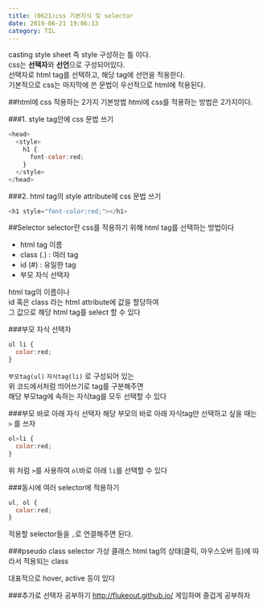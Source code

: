 ```yaml
---
title: (0621)css 기본지식 및 selector
date: 2019-06-21 19:06:13
category: TIL
---
```


casting style sheet 즉 style 구성하는 틀 이다.  
css는 **선택자**와 **선언**으로 구성되어있다.  
선택자로 html tag를 선택하고, 해당 tag에 선언을 적용한다.  
기본적으로 css는 마지막에 쓴 문법이 우선적으로 html에 적용된다.  

##html에 css 적용하는 2가지 기본방법
html에 css를 적용하는 방법은 2가지이다.

###1. style tag안에 css 문법 쓰기

```js
<head>
  <style>
    h1 {
      font-color:red;
    }
  </style>
</head>
```

###2. html tag의 style attribute에 css 문법 쓰기

```js
<h1 style="font-color:red;"></h1>
```

##Selector
selector란 css를 적용하기 위해 html tag를 선택하는 방법이다  

- html tag 이름
- class (.) : 여러 tag
- id (#) : 유일한 tag
- 부모 자식 선택자

html tag의 이름이나  
id 혹은 class 라는 html attribute에 값을 할당하여  
그 값으로 해당 html tag를 select 할 수 있다  

###부모 자식 선택자
```js
ul li {
  color:red;
}
```

`부모tag(ul)` `자식tag(li)` 로 구성되어 있는  
위 코드에서처럼 띄어쓰기로 tag를 구분해주면  
해당 부모tag에 속하는 자식tag를 모두 선택할 수 있다  

###부모 바로 아래 자식 선택자
해당 부모의 바로 아래 자식tag만 선택하고 싶을 때는 `>` 를 쓰자  

```js
ol>li {
  color:red;
}
```

위 처럼 `>`를 사용하여 `ol`바로 아래 `li`를 선택할 수 있다  

###동시에 여러 selector에 적용하기

```js
ul, ol {
  color:red;
}
```

적용할 selector들을 `,`로 연결해주면 된다.  

###pseudo class selector 가상 클래스
html tag의 상태(클릭, 마우스오버 등)에 따라서 적용되는 class  
  
대표적으로 hover, active 등이 있다  

###추가로 선택자 공부하기
http://flukeout.github.io/ 게임하며 즐겁게 공부하자